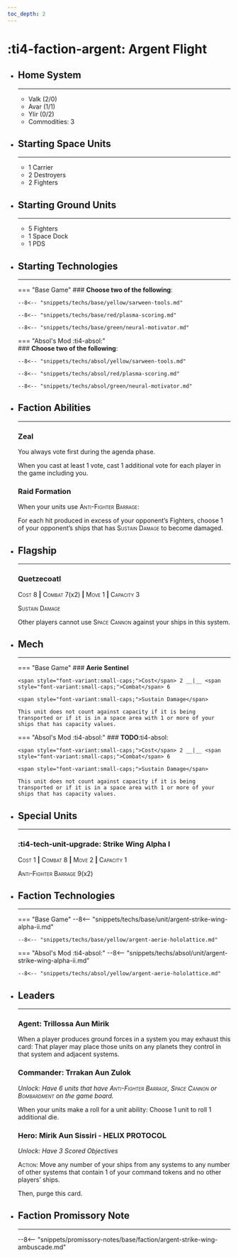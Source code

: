 ```yaml
---
toc_depth: 2
---
```


# :ti4-faction-argent: Argent Flight

<div class="grid cards" markdown>

-   ## __Home System__

    ---

    * Valk (2/0)
    * Avar (1/1)
    * Ylir (0/2)
    * Commodities: 3

</div>

<div class="grid cards" markdown>

-   ## __Starting Space Units__

    ---

    * 1 Carrier
    * 2 Destroyers
    * 2 Fighters

-   ## __Starting Ground Units__

    ---

    * 5 Fighters
    * 1 Space Dock
    * 1 PDS

-   ## __Starting Technologies__

    ---
    === "Base Game"
        ### **Choose two of the following**:

        --8<-- "snippets/techs/base/yellow/sarween-tools.md"

        --8<-- "snippets/techs/base/red/plasma-scoring.md"

        --8<-- "snippets/techs/base/green/neural-motivator.md"

    === "Absol's Mod :ti4-absol:"  
        ### **Choose two of the following**:

        --8<-- "snippets/techs/absol/yellow/sarween-tools.md"

        --8<-- "snippets/techs/absol/red/plasma-scoring.md"

        --8<-- "snippets/techs/absol/green/neural-motivator.md"

-   ## __Faction Abilities__

    ---
    ### **Zeal**
    
    You always vote first during the agenda phase.

    When you cast at least 1 vote, cast 1 additional vote for each player in the game including you.

    ### **Raid Formation**

    When your units use <span style="font-variant:small-caps;">Anti-Fighter Barrage</span>:
    
    For each hit produced in excess of your opponent’s Fighters, choose 1 of your opponent’s ships that has <span style="font-variant:small-caps;">Sustain Damage</span> to become damaged.

-   ## __Flagship__

    ---
    ### **Quetzecoatl**
    
    <span style="font-variant:small-caps;">Cost</span> 8 __|__ <span style="font-variant:small-caps;">Combat</span> 7(x2) __|__ <span style="font-variant:small-caps;">Move</span> 1 __|__ <span style="font-variant:small-caps;">Capacity</span> 3
    
    <span style="font-variant:small-caps;">Sustain Damage</span>

    Other players cannot use <span style="font-variant:small-caps;">Space Cannon</span> against your ships in this system.

-   ## __Mech__

    ---
    === "Base Game"
        ### **Aerie Sentinel**
        
        <span style="font-variant:small-caps;">Cost</span> 2 __|__ <span style="font-variant:small-caps;">Combat</span> 6
        
        <span style="font-variant:small-caps;">Sustain Damage</span>

        This unit does not count against capacity if it is being transported or if it is in a space area with 1 or more of your ships that has capacity values.

    === "Absol's Mod :ti4-absol:"
        ### **TODO**:ti4-absol:
        
        <span style="font-variant:small-caps;">Cost</span> 2 __|__ <span style="font-variant:small-caps;">Combat</span> 6
        
        <span style="font-variant:small-caps;">Sustain Damage</span>

        This unit does not count against capacity if it is being transported or if it is in a space area with 1 or more of your ships that has capacity values.

</div>

<div class="grid cards" markdown>

-   ## __Special Units__

    ---
    ### :ti4-tech-unit-upgrade: **Strike Wing Alpha I**

    <span style="font-variant:small-caps;">Cost 1</span> __|__ <span style="font-variant:small-caps;">Combat 8</span> __|__ <span style="font-variant:small-caps;">Move 2</span> __|__ <span style="font-variant:small-caps;">Capacity 1</span>

    <span style="font-variant:small-caps;">Anti-Fighter Barrage</span> 9(x2)

</div>

<div class="grid cards" markdown>

-   ## __Faction Technologies__

    ---
    === "Base Game"
        --8<-- "snippets/techs/base/unit/argent-strike-wing-alpha-ii.md"

        --8<-- "snippets/techs/base/yellow/argent-aerie-hololattice.md"

    === "Absol's Mod :ti4-absol:"
        --8<-- "snippets/techs/absol/unit/argent-strike-wing-alpha-ii.md"

        --8<-- "snippets/techs/absol/yellow/argent-aerie-hololattice.md"

-   ## __Leaders__

    ---
    ### **Agent**: Trillossa Aun Mirik
    
    When a player produces ground forces in a system you may exhaust this card:
    That player may place those units on any planets they control in that system and adjacent systems.

    ### **Commander**: Trrakan Aun Zulok
    
    _Unlock: Have 6 units that have <span style="font-variant:small-caps;">Anti-Fighter Barrage</span>, <span style="font-variant:small-caps;">Space Cannon</span> or <span style="font-variant:small-caps;">Bombardment</span> on the game board._

    When your units make a roll for a unit ability:
    Choose 1 unit to roll 1 additional die.

    ### **Hero**: Mirik Aun Sissiri - HELIX PROTOCOL
    
    _Unlock: Have 3 Scored Objectives_

    <span style="font-variant:small-caps;">Action</span>: Move any number of your ships from any systems to any number of other systems that contain 1 of your command tokens and no other players’ ships.
    
    Then, purge this card.

-   ## __Faction Promissory Note__

    ---
    --8<-- "snippets/promissory-notes/base/faction/argent-strike-wing-ambuscade.md"

</div>